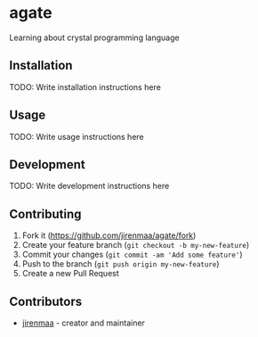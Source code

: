 # agate

Learning about crystal programming language

## Installation

TODO: Write installation instructions here

## Usage

TODO: Write usage instructions here

## Development

TODO: Write development instructions here

## Contributing

1. Fork it (<https://github.com/jirenmaa/agate/fork>)
2. Create your feature branch (`git checkout -b my-new-feature`)
3. Commit your changes (`git commit -am 'Add some feature'`)
4. Push to the branch (`git push origin my-new-feature`)
5. Create a new Pull Request

## Contributors

- [jirenmaa](https://github.com/jirenmaa) - creator and maintainer
